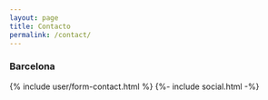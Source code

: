 ```yaml
---
layout: page
title: Contacto
permalink: /contact/
---
```


### Barcelona

{% include user/form-contact.html %}
{%- include social.html -%}
